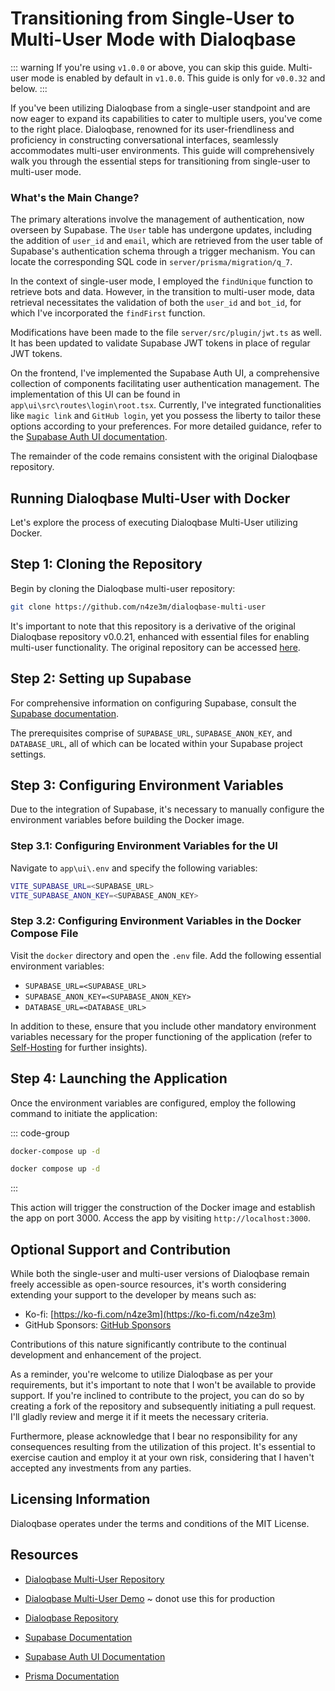 # Transitioning from Single-User to Multi-User Mode with Dialoqbase

::: warning
If you're using `v1.0.0` or above, you can skip this guide. Multi-user mode is enabled by default in `v1.0.0`. This guide is only for `v0.0.32` and below.
:::

If you've been utilizing Dialoqbase from a single-user standpoint and are now eager to expand its capabilities to cater to multiple users, you've come to the right place. Dialoqbase, renowned for its user-friendliness and proficiency in constructing conversational interfaces, seamlessly accommodates multi-user environments. This guide will comprehensively walk you through the essential steps for transitioning from single-user to multi-user mode.

### What's the Main Change?

The primary alterations involve the management of authentication, now overseen by Supabase. The `User` table has undergone updates, including the addition of `user_id` and `email`, which are retrieved from the user table of Supabase's authentication schema through a trigger mechanism. You can locate the corresponding SQL code in `server/prisma/migration/q_7`.

In the context of single-user mode, I employed the `findUnique` function to retrieve bots and data. However, in the transition to multi-user mode, data retrieval necessitates the validation of both the `user_id` and `bot_id`, for which I've incorporated the `findFirst` function.

Modifications have been made to the file `server/src/plugin/jwt.ts` as well. It has been updated to validate Supabase JWT tokens in place of regular JWT tokens.

On the frontend, I've implemented the Supabase Auth UI, a comprehensive collection of components facilitating user authentication management. The implementation of this UI can be found in `app\ui\src\routes\login\root.tsx`. Currently, I've integrated functionalities like `magic link` and `GitHub login`, yet you possess the liberty to tailor these options according to your preferences. For more detailed guidance, refer to the [Supabase Auth UI documentation](https://supabase.com/docs/guides/auth/auth-helpers/auth-ui).

The remainder of the code remains consistent with the original Dialoqbase repository.

## Running Dialoqbase Multi-User with Docker

Let's explore the process of executing Dialoqbase Multi-User utilizing Docker.

## Step 1: Cloning the Repository

Begin by cloning the Dialoqbase multi-user repository:

```bash
git clone https://github.com/n4ze3m/dialoqbase-multi-user
```

It's important to note that this repository is a derivative of the original Dialoqbase repository v0.0.21, enhanced with essential files for enabling multi-user functionality. The original repository can be accessed [here](https:/github.com/n4ze3m/dialoqbase).

## Step 2: Setting up Supabase

For comprehensive information on configuring Supabase, consult the [Supabase documentation](https://supabase.com/docs).

The prerequisites comprise of `SUPABASE_URL`, `SUPABASE_ANON_KEY`, and `DATABASE_URL`, all of which can be located within your Supabase project settings.

## Step 3: Configuring Environment Variables

Due to the integration of Supabase, it's necessary to manually configure the environment variables before building the Docker image.

### Step 3.1: Configuring Environment Variables for the UI

Navigate to `app\ui\.env` and specify the following variables:

```bash
VITE_SUPABASE_URL=<SUPABASE_URL>
VITE_SUPABASE_ANON_KEY=<SUPABASE_ANON_KEY>
```

### Step 3.2: Configuring Environment Variables in the Docker Compose File

Visit the `docker` directory and open the `.env` file. Add the following essential environment variables:

- `SUPABASE_URL=<SUPABASE_URL>`
- `SUPABASE_ANON_KEY=<SUPABASE_ANON_KEY>`
- `DATABASE_URL=<DATABASE_URL>`

In addition to these, ensure that you include other mandatory environment variables necessary for the proper functioning of the application (refer to [Self-Hosting](/guide/self-hosting) for further insights).

## Step 4: Launching the Application

Once the environment variables are configured, employ the following command to initiate the application:

::: code-group

```sh [docker-compose]
docker-compose up -d
```

```sh [docker compose]
docker compose up -d
```

:::

This action will trigger the construction of the Docker image and establish the app on port 3000. Access the app by visiting `http://localhost:3000`.

## Optional Support and Contribution

While both the single-user and multi-user versions of Dialoqbase remain freely accessible as open-source resources, it's worth considering extending your support to the developer by means such as:

- Ko-fi: [https://ko-fi.com/n4ze3m](https://ko-fi.com/n4ze3m)
- GitHub Sponsors: [GitHub Sponsors](https://github.com/sponsors/n4ze3m)

Contributions of this nature significantly contribute to the continual development and enhancement of the project.

As a reminder, you're welcome to utilize Dialoqbase as per your requirements, but it's important to note that I won't be available to provide support. If you're inclined to contribute to the project, you can do so by creating a fork of the repository and subsequently initiating a pull request. I'll gladly review and merge it if it meets the necessary criteria.

Furthermore, please acknowledge that I bear no responsibility for any consequences resulting from the utilization of this project. It's essential to exercise caution and employ it at your own risk, considering that I haven't accepted any investments from any parties.

## Licensing Information

Dialoqbase operates under the terms and conditions of the MIT License.

## Resources

- [Dialoqbase Multi-User Repository](https://github.com/n4ze3m/dialoqbase-multi-user)

- [Dialoqbase Multi-User Demo](https://asojdaspuxjwsos.n4ze3m.com/) ~ donot use this for production

- [Dialoqbase Repository](https://github.com/n4ze3m/dialoqbase)

- [Supabase Documentation](https://supabase.com/docs)

- [Supabase Auth UI Documentation](https://supabase.com/docs/guides/auth/auth-helpers/auth-ui)

- [Prisma Documentation](https://www.prisma.io/docs)
